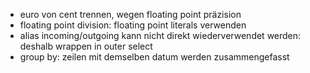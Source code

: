 - euro von cent trennen, wegen floating point präzision
- floating point division: floating point literals verwenden
- alias incoming/outgoing kann nicht direkt wiederverwendet werden: deshalb wrappen in outer select
- group by: zeilen mit demselben datum werden zusammengefasst
